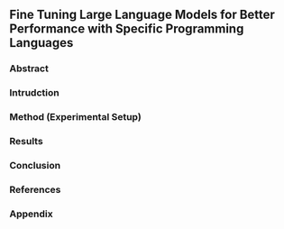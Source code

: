 ## Fine Tuning Large Language Models for Better Performance with Specific Programming Languages

### Abstract
### Intrudction
### Method (Experimental Setup)
### Results
### Conclusion
### References
### Appendix
